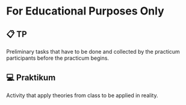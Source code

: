 # For Educational Purposes Only

## :clipboard: TP
Preliminary tasks that have to be done and collected by the practicum participants before the practicum begins.

## :computer: Praktikum
Activity that apply theories from class to be applied in reality.
